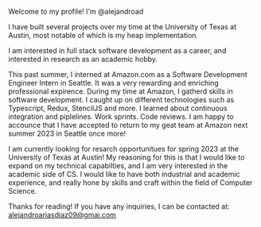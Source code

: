Welcome to my profile! I'm @alejandroad

I have built several projects over my time at the University of Texas at Austin, most notable of which is my heap implementation.

I am interested in full stack software development as a career, and interested in research as an academic hobby.

This past summer, I interned at Amazon.com as a Software Development Engineer Intern in Seattle. It was a very rewarding and enriching professional expirence. During my time at Amazon, I gatherd skills in software development. I caught up on different technologies such as Typescript, Redux, StencilJS and more. I learned about continuous integration and piplelines. Work sprints. Code reviews. I am happy to accounce that I have accepted to return to my geat team at Amazon next summer 2023 in Seattle once more!

I am currently looking for resarch opportunitues for spring 2023 at the University of Texas at Austin! My reasoning for this is that I would like to expand on my technical capabilties, and I am very interested in the academic side of CS. I would like to have both industrial and academic experience, and really hone by skills and craft within the field of Computer Science.

Thanks for reading! If you have any inquiries, I can be contacted at: alejandroariasdiaz09@gmai.com

<!---
alejandroad/alejandroad is a ✨ special ✨ repository because its `README.md` (this file) appears on your GitHub profile.
You can click the Preview link to take a look at your changes.
--->
